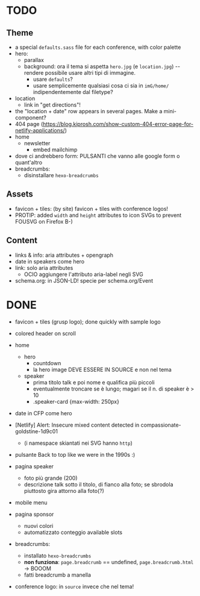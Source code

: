# TODO

## Theme

* a special `defaults.sass` file for each conference, with color palette
* hero: 
	* parallax
	* background: ora il tema si aspetta `hero.jpg` (e `location.jpg`) -- rendere possibile usare altri tipi di immagine. 
		* usare `defaults`?
		* usare semplicemente qualsiasi cosa ci sia in `imG/home/` indipendentemente dal filetype?
* location
  * link in "get directions"!
* the "location + date" row appears in several pages. Make a mini-component?
* 404 page (https://blog.kiprosh.com/show-custom-404-error-page-for-netlify-applications/)
* home
	* newsletter
		* embed mailchimp
* dove ci andrebbero form: PULSANTI che vanno alle google form o quant'altro
* breadcrumbs:
	* disinstallare `hexo-breadcrumbs`

## Assets

* favicon + tiles: (by site) favicon + tiles with conference logos!
* PROTIP: added `width` and `height` attributes to icon SVGs to prevent FOUSVG on Firefox B-)

## Content

* links & info: aria attributes + opengraph
* date in speakers come hero
* link: solo aria attributes
  * OCIO aggiungere l'attributo aria-label negli SVG
* schema.org: in JSON-LD! specie per schema.org/Event

# DONE

* favicon + tiles (grusp logo); done quickly with sample logo
* colored header on scroll

* home
	* hero
	  * countdown
	  * la hero image DEVE ESSERE IN SOURCE e non nel tema
	* speaker
		* prima titolo talk e poi nome e qualifica più piccoli
		* eventualmente troncare se è lungo; magari se il n. di speaker è > 10
		* .speaker-card {max-width: 250px}
* date in CFP come hero
* [Netlify] Alert: Insecure mixed content detected in compassionate-goldstine-1d9c01
  * (i namespace skiantati nei SVG hanno `http`)
* pulsante Back to top like we were in the 1990s :)
* pagina speaker
	* foto più grande (200)
	* descrizione talk sotto il titolo, di fianco alla foto; se sbrodola piuttosto gira attorno alla foto(?)
* mobile menu
* pagina sponsor
	* nuovi colori 
	* automatizzato conteggio available slots
* breadcrumbs:
	* installato `hexo-breadcrumbs`
	* **non funziona**: `page.breadcrumb` == undefined, `page.breadcrumb.html` -> BOOOM
	* fatti breadcrumb a manella
* conference logo: in `source` invece che nel tema!
